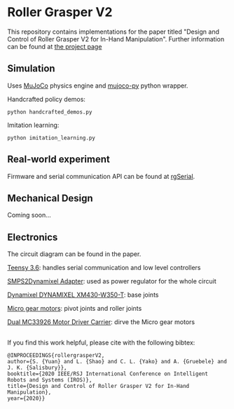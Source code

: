 # Roller Grasper V2
This repository contains implementations for the paper titled "Design and Control of Roller Grasper V2 for In-Hand Manipulation". Further information can be found at [the project page](https://yuanshenli.com/roller_grasper_v2.html)

## Simulation 
Uses [MuJoCo](http://www.mujoco.org/) physics engine and [mujoco-py](https://github.com/openai/mujoco-py) python wrapper.

Handcrafted policy demos:
```
python handcrafted_demos.py
```

Imitation learning:
```
python imitation_learning.py
```

## Real-world experiment
Firmware and serial communication API can be found at [rgSerial](https://github.com/yuanshenli/rgSerial).

## Mechanical Design
Coming soon... 

## Electronics
The circuit diagram can be found in the paper. 

[Teensy 3.6](http://www.robotis.us/dynamixel-xh430-w350-t/): handles serial communication and low level controllers

[SMPS2Dynamixel Adapter](https://www.trossenrobotics.com/store/p/5886-SMPS2Dynamixel-Adapter.aspx): used as power regulator for the whole circuit

[Dynamixel DYNAMIXEL XM430-W350-T](http://www.robotis.us/dynamixel-xh430-w350-t/): base joints

[Micro gear motors](https://www.servocity.com/110-rpm-micro-gear-motor-w-encoder): pivot joints and roller joints

[Dual MC33926 Motor Driver Carrier](https://www.pololu.com/product/1213): dirve the Micro gear motors

## 
If you find this work helpful, please cite with the following bibtex:

```
@INPROCEEDINGS{rollergrasperV2,  
author={S. {Yuan} and L. {Shao} and C. L. {Yako} and A. {Gruebele} and J. K. {Salisbury}},  
booktitle={2020 IEEE/RSJ International Conference on Intelligent Robots and Systems (IROS)},   
title={Design and Control of Roller Grasper V2 for In-Hand Manipulation},   
year={2020}}
```
